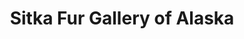 ---
title: "Sitka Fur Gallery of Alaska"
url: /park-city/sitka-fur-gallery-of-alaska/
shop: clothes
---